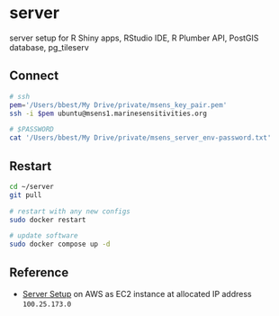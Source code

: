 # server
server setup for R Shiny apps, RStudio IDE, R Plumber API, PostGIS database, pg_tileserv


## Connect

```bash
# ssh
pem='/Users/bbest/My Drive/private/msens_key_pair.pem'
ssh -i $pem ubuntu@msens1.marinesensitivities.org

# $PASSWORD
cat '/Users/bbest/My Drive/private/msens_server_env-password.txt'
```

## Restart

```bash
cd ~/server
git pull

# restart with any new configs
sudo docker restart

# update software
sudo docker compose up -d
```

## Reference

- [Server Setup](https://github.com/MarineSensitivities/server/wiki/Server-Setup) on AWS as EC2 instance at allocated IP address `100.25.173.0`





